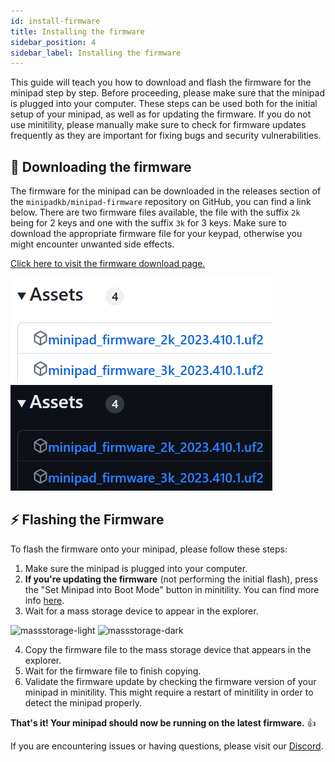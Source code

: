 ```yaml
---
id: install-firmware
title: Installing the firmware
sidebar_position: 4
sidebar_label: Installing the firmware
---
```


This guide will teach you how to download and flash the firmware for the minipad step by step. Before proceeding, please make sure that the minipad is plugged into your computer. These steps can be used both for the initial setup of your minipad, as well as for updating the firmware.
If you do not use minitility, please manually make sure to check for firmware updates frequently as they are important for fixing bugs and security vulnerabilities.

## 📁 Downloading the firmware

The firmware for the minipad can be downloaded in the releases section of the `minipadkb/minipad-firmware` repository on GitHub, you can find a link below.
There are two firmware files available, the file with the suffix `2k` being for 2 keys and one with the suffix `3k` for 3 keys. Make sure to download the appropriate firmware file for your keypad, otherwise you might encounter unwanted side effects.

[Click here to visit the firmware download page.](https://github.com/minipadKB/minipad-firmware/releases)

![firmwarefiles-light](./img/firmwarefiles-light.png#light)
![firmwarefiles-dark](./img/firmwarefiles-dark.png#dark)

## ⚡ Flashing the Firmware 

To flash the firmware onto your minipad, please follow these steps:

1. Make sure the minipad is plugged into your computer.
2. **If you're updating the firmware** (not performing the initial flash), press the "Set Minipad into Boot Mode" button in minitility. You can find more info [here](../minitility/get-started.md).
3. Wait for a mass storage device to appear in the explorer.

![massstorage-light](./img/massstorage-light.png#light)
![massstorage-dark](./img/massstorage-dark.png#dark)

4. Copy the firmware file to the mass storage device that appears in the explorer.
5. Wait for the firmware file to finish copying.
6. Validate the firmware update by checking the firmware version of your minipad in minitility. This might require a restart of minitility in order to detect the minipad properly.

**That's it! Your minipad should now be running on the latest firmware.** 👍

If you are encountering issues or having questions, please visit our [Discord](https://discord.gg/minipad).